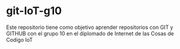 # git-IoT-g10
Este repositorio tiene como objetivo aprender repositorios con GIT y GITHUB con el grupo 10 en el diplomado de Internet de las Cosas de Codigo IoT
